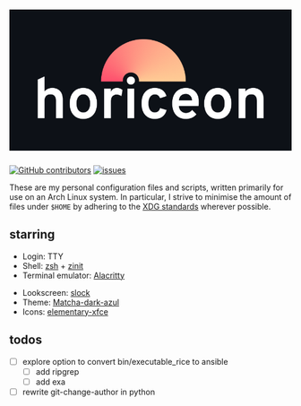 # ![horiceon](.github/horiceon.png)

[![GitHub contributors][contrib_shield]][contrib]
[![issues][issues_shield]][issues]

These are my personal configuration files and scripts, written primarily for
use on an Arch Linux system. In particular, I strive to minimise the amount of
files under `$HOME` by adhering to the [XDG standards][xdg] wherever possible.

## starring

- Login: TTY
- Shell: [zsh][zsh] + [zinit][zinit]
- Terminal emulator: [Alacritty][alacritty]
<!-- - Interface Font: [Overpass][overpass] -->
- Lookscreen: [slock][slock]
- Theme: [Matcha-dark-azul][matcha]
- Icons: [elementary-xfce][elementary]

## todos

- [ ] explore option to convert bin/executable_rice to ansible
  - [ ] add ripgrep
  - [ ] add exa
- [ ] rewrite git-change-author in python

[alacritty]: https://github.com/alacritty/alacritty
[contrib_shield]: https://img.shields.io/github/contributors/shiftgeist/horiceon
[contrib]: https://github.com/shiftgeist/horiceon/graphs/contributors
[elementary]: https://github.com/shimmerproject/elementary-xfce
[issues_shield]: https://img.shields.io/github/issues/shiftgeist/horiceon
[issues]: https://github.com/shiftgeist/horiceon/issues
[matcha]: https://github.com/vinceliuice/Matcha-gtk-theme
[overpass]: https://github.com/RedHatOfficial/Overpass
[slock]: https://tools.suckless.org/slock/
[xdg]: https://specifications.freedesktop.org/basedir-spec/basedir-spec-latest.html
[zinit]: https://github.com/zdharma/zinit
[zsh]: https://github.com/zsh-users/zsh
